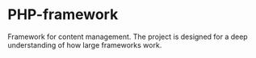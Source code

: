 # PHP-framework
Framework for content management.
The project is designed for a deep understanding of how large frameworks work.
